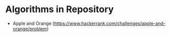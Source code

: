 # Algorithms in Repository
- Apple and Orange (https://www.hackerrank.com/challenges/apple-and-orange/problem)
